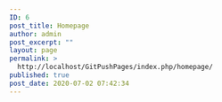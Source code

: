 ```yaml
---
ID: 6
post_title: Homepage
author: admin
post_excerpt: ""
layout: page
permalink: >
  http://localhost/GitPushPages/index.php/homepage/
published: true
post_date: 2020-07-02 07:42:34
---
```

<div id="pl-6"  class="panel-layout" ><div id="pg-6-0"  class="panel-grid panel-no-style" ><div id="pgc-6-0-0"  class="panel-grid-cell"  data-weight="1" ><div id="panel-6-0-0-0" class="so-panel widget panel-first-child panel-last-child" data-index="0" ></div></div></div></div>